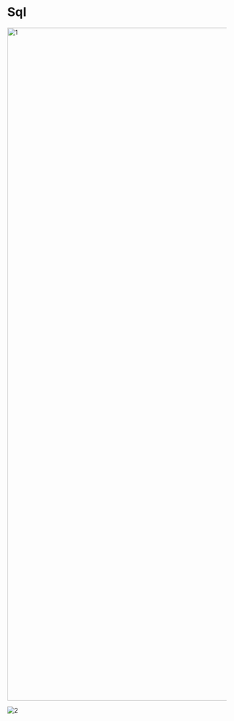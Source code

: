 # Sql




<img width="1547" alt="1" src="https://user-images.githubusercontent.com/7634028/188556031-1e55050a-8a52-43ef-a204-37dc771dc5c1.png">



![2](https://user-images.githubusercontent.com/7634028/188556046-605b863e-703c-4931-a93d-78111018bedd.jpg)

